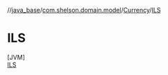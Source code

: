 //[java_base](../../../../index.md)/[com.shelson.domain.model](../../index.md)/[Currency](../index.md)/[ILS](index.md)

# ILS

[JVM]\
[ILS](index.md)
